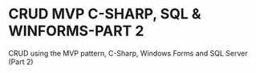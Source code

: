 # CRUD MVP C-SHARP, SQL & WINFORMS-PART 2
CRUD using the MVP pattern, C-Sharp, Windows Forms and SQL Server (Part 2)

